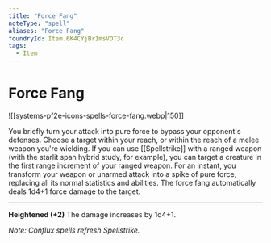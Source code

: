 ```yaml
---
title: "Force Fang"
noteType: "spell"
aliases: "Force Fang"
foundryId: Item.6K4CYjBr1msVDT3c
tags:
  - Item
---
```


# Force Fang
![[systems-pf2e-icons-spells-force-fang.webp|150]]

You briefly turn your attack into pure force to bypass your opponent's defenses. Choose a target within your reach, or within the reach of a melee weapon you're wielding. If you can use [[Spellstrike]] with a ranged weapon (with the starlit span hybrid study, for example), you can target a creature in the first range increment of your ranged weapon. For an instant, you transform your weapon or unarmed attack into a spike of pure force, replacing all its normal statistics and abilities. The force fang automatically deals 1d4+1 force damage to the target.

* * *

**Heightened (+2)** The damage increases by 1d4+1.

_Note: Conflux spells refresh Spellstrike._
